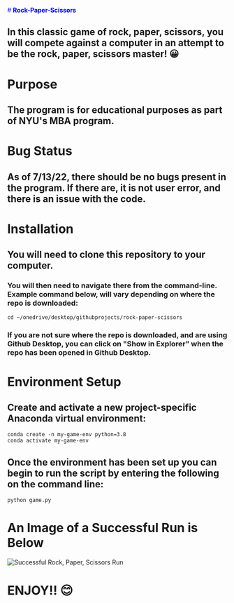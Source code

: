 <span style="color:blue"># **Rock-Paper-Scissors**</span>
## In this classic game of rock, paper, scissors, you will compete against a computer in an attempt to be the rock, paper, scissors master! :grinning:
# **Purpose**
## The program is for educational purposes as part of NYU's MBA program.
# **Bug Status**
## As of 7/13/22, there should be no bugs present in the program. If there are, it is not user error, and there is an issue with the code. 
# **Installation**
## You will need to clone this repository to your computer.
### You will then need to navigate there from the command-line. Example command below, will vary depending on where the repo is downloaded:
```
cd ~/onedrive/desktop/githubprojects/rock-paper-scissors
```
### If you are not sure where the repo is downloaded, and are using Github Desktop, you can click on "Show in Explorer" when the repo has been opened in Github Desktop.
# **Environment Setup**
## Create and activate a new project-specific Anaconda virtual environment:
```
conda create -n my-game-env python=3.8
conda activate my-game-env
```
## Once the environment has been set up you can begin to run the script by entering the following on the command line:
```
python game.py
```
# **An Image of a Successful Run is Below**
![Successful Rock, Paper, Scissors Run](https://i.imgur.com/QFhlELs.png)
# ENJOY!! :blush: